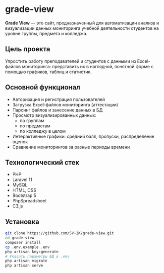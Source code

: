 # grade-view

**Grade View** — это сайт, предназначенный для автоматизации анализа и визуализации данных мониторинга учебной деятельности студентов на уровне группы, предмета и колледжа.

## Цель проекта

Упростить работу преподавателей и студентов с данными из Excel-файлов мониторинга: представить их в наглядной, понятной форме с помощью графиков, таблиц и статистик.

## Основной функционал

- Авторизация и регистрация пользователей
- Загрузка Excel-файлов мониторинга (аттестации)
- Парсинг файлов и занесение данных в БД
- Просмотр визуализированных данных:
    - по группам
    - по предметам
    - по колледжу в целом
- Интерактивные графики: средний балл, пропуски, распределение оценок
- Сравнение мониторингов за разные периоды времени

## Технологический стек

-  PHP
-  Laravel 11
-  MySQL
-  HTML, CSS
-  Bootstrap 5
-  PhpSpreadsheet
-  C3.js

## Установка

```bash
git clone https://github.com/SV-2K/grade-view.git
cd grade-view
composer install
cp .env.example .env
php artisan key:generate
# Указать параметры БД в .env
php artisan migrate
php artisan serve
